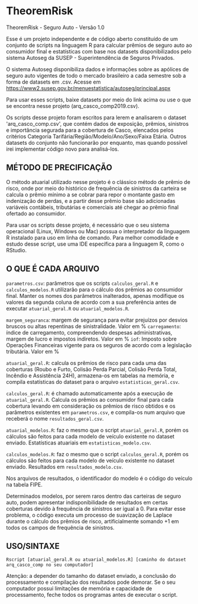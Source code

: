 # TheoremRisk

TheoremRisk - Seguro Auto - Versão 1.0

Esse é um projeto independente e de código aberto constituído de um conjunto de scripts na linguagem R para calcular prêmios de seguro auto ao consumidor final e estatísticas com base nos datasets disponibilizados pelo sistema Autoseg da SUSEP - Superintendência de Seguros Privados.

O sistema Autoseg disponibiliza dados e informações sobre as apólices de seguro auto vigentes de todo o mercado brasileiro a cada semestre sob a forma de datasets em .csv. Acesse em https://www2.susep.gov.br/menuestatistica/autoseg/principal.aspx

Para usar esses scripts, baixe datasets por meio do link acima ou use o que se encontra nesse projeto (arq_casco_comp2019.csv). 

Os scripts desse projeto foram escritos para lerem e analisarem o dataset 'arq_casco_comp.csv', que contém dados de exposição, prêmios, sinistros e importância segurada para a cobertura de Casco, elencados pelos critérios Categoria Tarifária/Região/Modelo/Ano/Sexo/Faixa Etária. Outros datasets do conjunto não funcionarão por enquanto, mas quando possível irei implementar código novo para analisá-los.


## MÉTODO DE PRECIFICAÇÃO

O método atuarial utilizado nesse projeto é o clássico método de prêmio de risco, onde por meio do histórico de frequência de sinistros da carteira se calcula o prêmio mínimo a se cobrar para repor o montante gasto em indenização de perdas, e a partir desse prêmio base são adicionadas variáveis contábeis, tributárias e comerciais até chegar ao prêmio final ofertado ao consumidor. 

Para usar os scripts desse projeto, é necessário que o seu sistema operacional (Linux, Windows ou Mac) possua o interpretador da linguagem R instalado para uso em linha de comando. Para melhor comodidade e estudo desse script, use uma IDE específica para a linguagem R, como o RStudio.


## O QUE É CADA ARQUIVO

`parametros.csv`: parâmetros que os scripts `calculos_geral.R` e `calculos_modelos.R` utilizarão para o cálculo dos prêmios ao consumidor final. Manter os nomes dos parâmetros inalterados, apenas modifique os valores da segunda coluna de acordo com a sua preferência antes de executar `atuarial_geral.R` ou `atuarial_modelos.R`.

`margem_seguranca`: margem de segurança para evitar prejuízos por desvios bruscos ou altas repentinas de sinistralidade. Valor em %
`carregamento`: índice de carregamento, compreendendo despesas administrativas, margem de lucro e impostos indiretos. Valor em % 
`iof`: Imposto sobre Operações Financeiras vigente para os seguros de acordo com a legislação tributária. Valor em %

`atuarial_geral.R`: calcula os prêmios de risco para cada uma das coberturas (Roubo e Furto, Colisão Perda Parcial, Colisão Perda Total, Incêndio e Assistência 24H), armazena-os em tabelas na memória, e compila estatísticas do dataset para o arquivo `estatisticas_geral.csv`.

`calculos_geral.R`: é chamado automaticamente após a execução de `atuarial_geral.R`. Calcula os prêmios ao consumidor final para cada cobertura levando em consideração os prêmios de risco obtidos e os parâmetros existentes em `parametros.csv`, e compila-os num arquivo que receberá o nome `resultados_geral.csv`.

`atuarial_modelos.R`: faz o mesmo que o script `atuarial_geral.R`, porém os cálculos são feitos para cada modelo de veículo existente no dataset enviado. Estatísticas atuariais em `estatisticas_modelo.csv`.

`calculos_modelos.R`: faz o mesmo que o script `calculos_geral.R`, porém os cálculos são feitos para cada modelo de veículo existente no dataset enviado. Resultados em `resultados_modelo.csv`.

Nos arquivos de resultados, o identificador do modelo é o código do veículo na tabela FIPE. 

Determinados modelos, por serem raros dentro das carteiras de seguro auto, podem apresentar indisponibilidade de resultados em certas coberturas devido à frequência de sinistros ser igual a 0. Para evitar esse problema, o código executa um processo de suavização de Laplace durante o cálculo dos prêmios de risco, artificialmente somando +1 em todos os campos de frequência de sinistros.


## USO/SINTAXE

`Rscript [atuarial_geral.R ou atuarial_modelos.R] [caminho do dataset arq_casco_comp no seu computador]`

Atenção: a depender do tamanho do dataset enviado, a conclusão do processamento e compilação dos resultados pode demorar. Se o seu computador possui limitações de memória e capacidade de processamento, feche todos os programas antes de executar o script.
